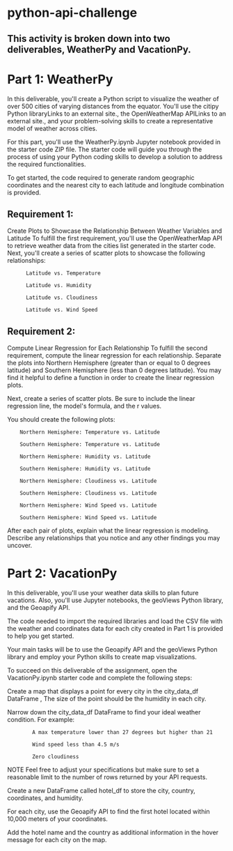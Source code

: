 # python-api-challenge


## This activity is broken down into two deliverables, WeatherPy and VacationPy.

# Part 1: WeatherPy
In this deliverable, you'll create a Python script to visualize the weather of over 500 cities of varying distances from the equator. You'll use the citipy Python libraryLinks to an external site., the OpenWeatherMap APILinks to an external site., and your problem-solving skills to create a representative model of weather across cities.

For this part, you'll use the WeatherPy.ipynb Jupyter notebook provided in the starter code ZIP file. The starter code will guide you through the process of using your Python coding skills to develop a solution to address the required functionalities.

To get started, the code required to generate random geographic coordinates and the nearest city to each latitude and longitude combination is provided.

## Requirement 1:
Create Plots to Showcase the Relationship Between Weather Variables and Latitude
To fulfill the first requirement, you'll use the OpenWeatherMap API to retrieve weather data from the cities list generated in the starter code. Next, you'll create a series of scatter plots to showcase the following relationships:
          
          Latitude vs. Temperature
          
          Latitude vs. Humidity
          
          Latitude vs. Cloudiness
          
          Latitude vs. Wind Speed




## Requirement 2: 
Compute Linear Regression for Each Relationship
To fulfill the second requirement, compute the linear regression for each relationship. Separate the plots into Northern Hemisphere (greater than or equal to 0 degrees latitude) and Southern Hemisphere (less than 0 degrees latitude). You may find it helpful to define a function in order to create the linear regression plots.

Next, create a series of scatter plots. Be sure to include the linear regression line, the model's formula, and the r values.

You should create the following plots:

        Northern Hemisphere: Temperature vs. Latitude
        
        Southern Hemisphere: Temperature vs. Latitude
        
        Northern Hemisphere: Humidity vs. Latitude
        
        Southern Hemisphere: Humidity vs. Latitude
        
        Northern Hemisphere: Cloudiness vs. Latitude
        
        Southern Hemisphere: Cloudiness vs. Latitude
        
        Northern Hemisphere: Wind Speed vs. Latitude
        
        Southern Hemisphere: Wind Speed vs. Latitude

After each pair of plots, explain what the linear regression is modeling. Describe any relationships that you notice and any other findings you may uncover.





# Part 2: VacationPy

In this deliverable, you'll use your weather data skills to plan future vacations. Also, you'll use Jupyter notebooks, the geoViews Python library, and the Geoapify API.

The code needed to import the required libraries and load the CSV file with the weather and coordinates data for each city created in Part 1 is provided to help you get started.

Your main tasks will be to use the Geoapify API and the geoViews Python library and employ your Python skills to create map visualizations.

To succeed on this deliverable of the assignment, open the VacationPy.ipynb starter code and complete the following steps:

  Create a map that displays a point for every city in the city_data_df DataFrame , The size of the point   should be the humidity in each city.

  Narrow down the city_data_df DataFrame to find your ideal weather condition. For example:
  
            A max temperature lower than 27 degrees but higher than 21
            
            Wind speed less than 4.5 m/s
            
            Zero cloudiness

  NOTE
  Feel free to adjust your specifications but make sure to set a reasonable limit to the number of rows     returned by your API requests.
  
  Create a new DataFrame called hotel_df to store the city, country, coordinates, and humidity.
  
  For each city, use the Geoapify API to find the first hotel located within 10,000 meters of your          coordinates.
  
  Add the hotel name and the country as additional information in the hover message for each city on the    map.
